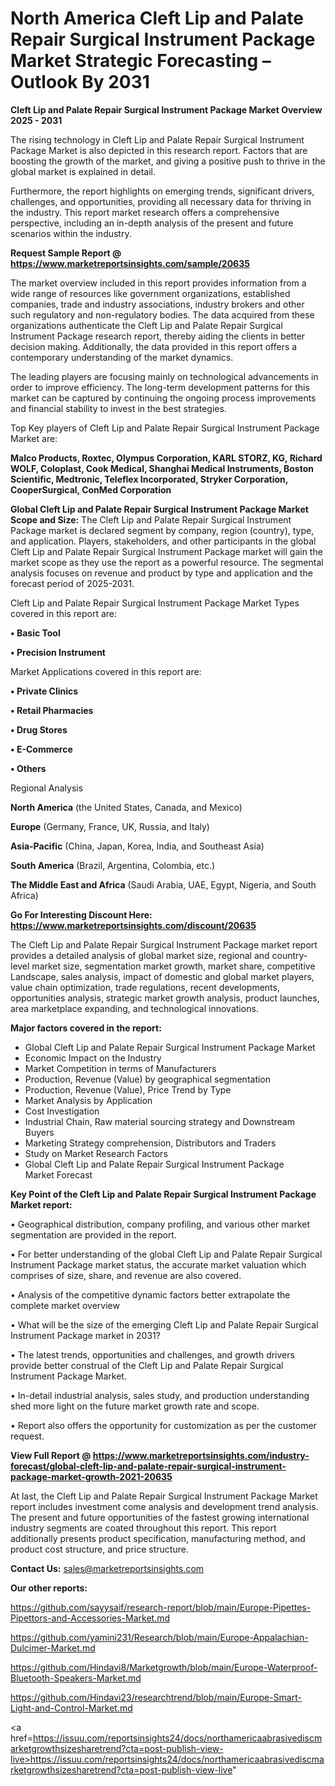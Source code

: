 # North America Cleft Lip and Palate Repair Surgical Instrument Package Market Strategic Forecasting – Outlook By 2031

<Strong> Cleft Lip and Palate Repair Surgical Instrument Package Market Overview 2025 - 2031</strong>

The rising technology in Cleft Lip and Palate Repair Surgical Instrument Package Market is also depicted in this research report. Factors that are boosting the growth of the market, and giving a positive push to thrive in the global market is explained in detail.

Furthermore, the report highlights on emerging trends, significant drivers, challenges, and opportunities, providing all necessary data for thriving in the industry. This report market research offers a comprehensive perspective, including an in-depth analysis of the present and future scenarios within the industry.

<strong>Request Sample Report @ <a href=https://www.marketreportsinsights.com/sample/20635>https://www.marketreportsinsights.com/sample/20635</a></strong>

The market overview included in this report provides information from a wide range of resources like government organizations, established companies, trade and industry associations, industry brokers and other such regulatory and non-regulatory bodies. The data acquired from these organizations authenticate the Cleft Lip and Palate Repair Surgical Instrument Package research report, thereby aiding the clients in better decision making. Additionally, the data provided in this report offers a contemporary understanding of the market dynamics.

The leading players are focusing mainly on technological advancements in order to improve efficiency. The long-term development patterns for this market can be captured by continuing the ongoing process improvements and financial stability to invest in the best strategies.

Top Key players of Cleft Lip and Palate Repair Surgical Instrument Package Market are:

<strong>Malco Products, Roxtec, Olympus Corporation, KARL STORZ, KG, Richard WOLF, Coloplast, Cook Medical, Shanghai Medical Instruments, Boston Scientific, Medtronic, Teleflex Incorporated, Stryker Corporation, CooperSurgical, ConMed Corporation</strong>

<strong><b>Global Cleft Lip and Palate Repair Surgical Instrument Package Market Scope and Size:</b></strong>
The Cleft Lip and Palate Repair Surgical Instrument Package market is declared segment by company, region (country), type, and application. Players, stakeholders, and other participants in the global Cleft Lip and Palate Repair Surgical Instrument Package market will gain the market scope as they use the report as a powerful resource. The segmental analysis focuses on revenue and product by type and application and the forecast period of 2025-2031.

Cleft Lip and Palate Repair Surgical Instrument Package Market Types covered in this report are:

<strong>• Basic Tool

• Precision Instrument</strong>

Market Applications covered in this report are:

<strong>• Private Clinics

• Retail Pharmacies

• Drug Stores

• E-Commerce

• Others</strong> 

Regional Analysis

<strong>North America</strong> (the United States, Canada, and Mexico)

<strong>Europe</strong> (Germany, France, UK, Russia, and Italy)

<strong>Asia-Pacific</strong> (China, Japan, Korea, India, and Southeast Asia)

<strong>South America</strong> (Brazil, Argentina, Colombia, etc.)

<strong>The Middle East and Africa</strong> (Saudi Arabia, UAE, Egypt, Nigeria, and South Africa)

<strong>Go For Interesting Discount Here: <a href=https://www.marketreportsinsights.com/discount/20635>https://www.marketreportsinsights.com/discount/20635</a></strong>

The Cleft Lip and Palate Repair Surgical Instrument Package market report provides a detailed analysis of global market size, regional and country-level market size, segmentation market growth, market share, competitive Landscape, sales analysis, impact of domestic and global market players, value chain optimization, trade regulations, recent developments, opportunities analysis, strategic market growth analysis, product launches, area marketplace expanding, and technological innovations.

<strong><b>Major factors covered in the report:</b></strong>
<ul>
  <li>Global Cleft Lip and Palate Repair Surgical Instrument Package Market </li>
  <li>Economic Impact on the Industry</li>
  <li>Market Competition in terms of Manufacturers</li>
  <li>Production, Revenue (Value) by geographical segmentation</li>
  <li>Production, Revenue (Value), Price Trend by Type</li>
  <li>Market Analysis by Application</li>
  <li>Cost Investigation</li>
  <li>Industrial Chain, Raw material sourcing strategy and Downstream Buyers</li>
  <li>Marketing Strategy comprehension, Distributors and Traders</li>
  <li>Study on Market Research Factors</li>
  <li>Global Cleft Lip and Palate Repair Surgical Instrument Package Market Forecast</li>
</ul>

<strong><b>Key Point of the Cleft Lip and Palate Repair Surgical Instrument Package Market report:</b></strong>

• Geographical distribution, company profiling, and various other market segmentation are provided in the report.

• For better understanding of the global Cleft Lip and Palate Repair Surgical Instrument Package market status, the accurate market valuation which comprises of size, share, and revenue are also covered.

• Analysis of the competitive dynamic factors better extrapolate the complete market overview

• What will be the size of the emerging Cleft Lip and Palate Repair Surgical Instrument Package market in 2031?

• The latest trends, opportunities and challenges, and growth drivers provide better construal of the Cleft Lip and Palate Repair Surgical Instrument Package Market.

• In-detail industrial analysis, sales study, and production understanding shed more light on the future market growth rate and scope.

• Report also offers the opportunity for customization as per the customer request.

<strong><b>View Full Report @ <a href=https://www.marketreportsinsights.com/industry-forecast/global-cleft-lip-and-palate-repair-surgical-instrument-package-market-growth-2021-20635>https://www.marketreportsinsights.com/industry-forecast/global-cleft-lip-and-palate-repair-surgical-instrument-package-market-growth-2021-20635</a></b></strong>


At last, the Cleft Lip and Palate Repair Surgical Instrument Package Market report includes investment come analysis and development trend analysis. The present and future opportunities of the fastest growing international industry segments are coated throughout this report. This report additionally presents product specification, manufacturing method, and product cost structure, and price structure.

<strong>Contact Us:</strong>
sales@marketreportsinsights.com

<strong>Our other reports:</strong>

<a href=https://github.com/sayysaif/research-report/blob/main/Europe-Pipettes-Pipettors-and-Accessories-Market.md>https://github.com/sayysaif/research-report/blob/main/Europe-Pipettes-Pipettors-and-Accessories-Market.md</a>

<a href=https://github.com/yamini231/Research/blob/main/Europe-Appalachian-Dulcimer-Market.md>https://github.com/yamini231/Research/blob/main/Europe-Appalachian-Dulcimer-Market.md</a>

<a href=https://github.com/Hindavi8/Marketgrowth/blob/main/Europe-Waterproof-Bluetooth-Speakers-Market.md>https://github.com/Hindavi8/Marketgrowth/blob/main/Europe-Waterproof-Bluetooth-Speakers-Market.md</a>

<a href=https://github.com/Hindavi23/researchtrend/blob/main/Europe-Smart-Light-and-Control-Market.md>https://github.com/Hindavi23/researchtrend/blob/main/Europe-Smart-Light-and-Control-Market.md</a>

<a href=https://issuu.com/reportsinsights24/docs/northamericaabrasivediscmarketgrowthsizesharetrend?cta=post-publish-view-live>https://issuu.com/reportsinsights24/docs/northamericaabrasivediscmarketgrowthsizesharetrend?cta=post-publish-view-live</a>"
